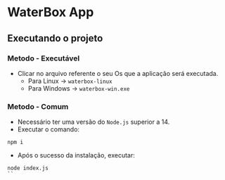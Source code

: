 # WaterBox App

## Executando o projeto

### Metodo - Executável

- Clicar no arquivo referente o seu Os que a aplicação será executada.
  - Para Linux -> `waterbox-linux`
  - Para Windows -> `waterbox-win.exe`

### Metodo - Comum

- Necessário ter uma versão do `Node.js` superior a 14.
- Executar o comando:

```
npm i
```

- Após o sucesso da instalação, executar:

```
node index.js
``


